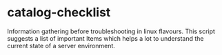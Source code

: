 catalog-checklist
=================

Information gathering before troubleshooting in linux flavours. This script suggests a list of important Items which helps a lot to understand the current state of a server environment.
